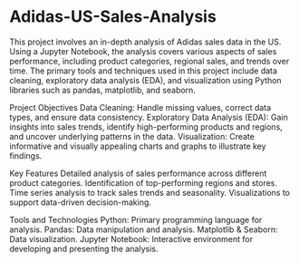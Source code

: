 # Adidas-US-Sales-Analysis

This project involves an in-depth analysis of Adidas sales data in the US. Using a Jupyter Notebook, the analysis covers various aspects of sales performance, including product categories, regional sales, and trends over time. The primary tools and techniques used in this project include data cleaning, exploratory data analysis (EDA), and visualization using Python libraries such as pandas, matplotlib, and seaborn.

Project Objectives
Data Cleaning: Handle missing values, correct data types, and ensure data consistency.
Exploratory Data Analysis (EDA): Gain insights into sales trends, identify high-performing products and regions, and uncover underlying patterns in the data.
Visualization: Create informative and visually appealing charts and graphs to illustrate key findings.

Key Features
Detailed analysis of sales performance across different product categories.
Identification of top-performing regions and stores.
Time series analysis to track sales trends and seasonality.
Visualizations to support data-driven decision-making.

Tools and Technologies
Python: Primary programming language for analysis.
Pandas: Data manipulation and analysis.
Matplotlib & Seaborn: Data visualization.
Jupyter Notebook: Interactive environment for developing and presenting the analysis.
